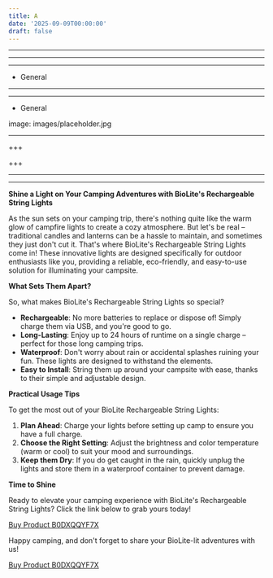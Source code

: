 ```yaml
---
title: A
date: '2025-09-09T00:00:00'
draft: false
---
```


---



---

---




- General
---

---

- General

image: images/placeholder.jpg

---

+++






+++





---



---
**Shine a Light on Your Camping Adventures with BioLite's Rechargeable String Lights**

As the sun sets on your camping trip, there's nothing quite like the warm glow of campfire lights to create a cozy atmosphere. But let's be real – traditional candles and lanterns can be a hassle to maintain, and sometimes they just don't cut it. That's where BioLite's Rechargeable String Lights come in! These innovative lights are designed specifically for outdoor enthusiasts like you, providing a reliable, eco-friendly, and easy-to-use solution for illuminating your campsite.

**What Sets Them Apart?**

So, what makes BioLite's Rechargeable String Lights so special?

* **Rechargeable**: No more batteries to replace or dispose of! Simply charge them via USB, and you're good to go.
* **Long-Lasting**: Enjoy up to 24 hours of runtime on a single charge – perfect for those long camping trips.
* **Waterproof**: Don't worry about rain or accidental splashes ruining your fun. These lights are designed to withstand the elements.
* **Easy to Install**: String them up around your campsite with ease, thanks to their simple and adjustable design.

**Practical Usage Tips**

To get the most out of your BioLite Rechargeable String Lights:

1. **Plan Ahead**: Charge your lights before setting up camp to ensure you have a full charge.
2. **Choose the Right Setting**: Adjust the brightness and color temperature (warm or cool) to suit your mood and surroundings.
3. **Keep them Dry**: If you do get caught in the rain, quickly unplug the lights and store them in a waterproof container to prevent damage.

**Time to Shine**

Ready to elevate your camping experience with BioLite's Rechargeable String Lights? Click the link below to grab yours today!

[Buy Product B0DXQQYF7X](https://www.amazon.com/BioLite-String-Rechargeable-Camping-44-Foot/dp/B0DXQQYF7X/)

Happy camping, and don't forget to share your BioLite-lit adventures with us!

[Buy Product B0DXQQYF7X](https://www.amazon.com/BioLite-String-Rechargeable-Camping-44-Foot/dp/B0DXQQYF7X/)